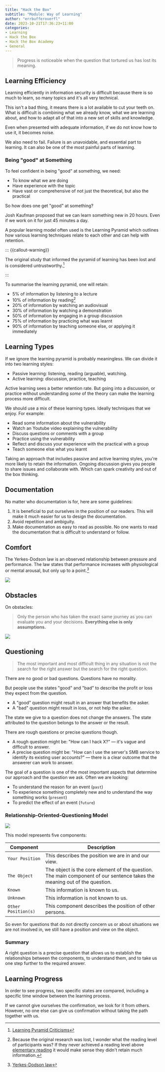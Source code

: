 ```yaml
---
title: "Hack the Box"
subtitle: "Module: Way of Learning"
author: "errbufferoverfl"
date: 2023-10-21T17:36:23+11:00
categories:
- Learning
- Hack the Box
- Hack the Box Academy
- General
---
```


> Progress is noticeable when the question that tortured us has lost its meaning.

## Learning Efficiency

Learning efficiently in information security is difficult because there is so much to learn, so many topics and it's all very technical.

This isn't a bad thing, it means there is a lot available to cut your teeth on. What is difficult is combining what we already know, what we are learning about, and how to adapt all of that into a new set of skills and knowledge.

Even when presented with adequate information, if we do not know how to use it, it becomes noise.

We also need to fail. Failure is an unavoidable, and essential part to learning. It can also be one of the most painful parts of learning.

### Being "good" at Something

To feel confident in being "good" at something, we need:

- To know what we are doing
- Have experience with the topic
- Have vast or comprehensive of not just the theoretical, but also the practical

So how does one get "good" at something?

Josh Kaufman proposed that we can learn something new in 20 hours. Even if we work on it for just 45 minutes a day.

A popular learning model often used is the Learning Pyramid which outlines how various learning techniques relate to each other and can help with retention.

::: {{callout-warning}}

The original study that informed the pyramid of learning has been lost and is considered untrustworthy.[^1]

:::

To summarise the learning pyramid, one will retain:

- 5% of information by listening to a lecture
- 10% of information by reading[^2]
- 20% of information by watching an audiovisual
- 30% of information by watching a demonstration
- 50% of information by engaging in a group discussion
- 75% of information by practicing what was learnt
- 90% of information by teaching someone else, or applying it immediately

## Learning Types

If we ignore the learning pyramid is probably meaningless. We can divide it into two learning styles:

- Passive learning: listening, reading (arguable), watching.
- Active learning: discussion, practice, teaching

Active learning sees a better retention rate. But going into a discussion, or practice without understanding *some* of the theory can make the learning process more difficult.

We should use a mix of these learning types. Ideally techniques that we enjoy. For example:

- Read some information about the vulnerability
- Watch an Youtube video explaining the vulnerability
- Discuss questions or comments with a group
- Practice using the vulnerability
- Reflect and discuss your experience with the practical with a group
- Teach someone else what you learnt

Taking an approach that includes passive and active learning styles, you're more likely to retain the information. Ongoing discussion gives you people to share issues and collaborate with. Which can spark creativity and out of the box thinking.

## Documentation

No matter who documentation is for, here are some guidelines:

1. It is beneficial to put ourselves in the position of our readers. This will make it much easier for us to design the documentation.
2. Avoid repetition and ambiguity.
3. Make documentation as easy to read as possible. No one wants to read the documentation that is difficult to understand or follow.

## Comfort

The Yerkes-Dodson law is an observed relationship between pressure and performance. The law states that performance increases with physiological or mental arousal, but only up to a point.[^3]

![](/imgs/hack-the-box-way-of-learning.png)

## Obstacles

On obstacles:

> Only the person who has taken the exact same journey as you can evaluate you and your decisions. **Everything else is only assumptions.**

![](/imgs/hack-the-box-way-of-learning-3.png)

## Questioning

> The most important and most difficult thing in any situation is not the search for the right answer but the search for the right question.

There are no good or bad questions. Questions have no morality.

But people use the states "good" and "bad" to describe the profit or loss they expect from the question.

- A "good" question might result in an answer that benefits the asker.
- A "bad" question might result in loss, or not help the asker.

The state we give to a question does not change the answers. The state attributed to the question belongs to the answer or the result.

There are rough questions or precise questions though.

- A rough question might be: "How can I hack X?" — it's vague and difficult to answer.
- A precise question might be: "How can I use the server's SMB service to identify its existing user accounts?" — there is a clear outcome that the answerer can work to answer.

The goal of a question is one of the most important aspects that determine our approach and the question we ask. Often we are looking:

- To understand the reason for an event (`past`)
- To experience something completely new and to understand the way something works (`present`)
- To predict the effect of an event (`future`)

### Relationship-Oriented-Questioning Model

![](/imgs/hack-the-box-way-of-learning-1.png)

This model represents five components:

|**Component**|**Description**|
|---|---|
|`Your Position`|This describes the position we are in and our view.|
|`The Object`|The object is the core element of the question. The main component of our sentence takes the meaning out of the question.|
|`Known`|This information is known to us.|
|`Unknown`|This information is not known to us.|
|`Other Position(s)`|This component describes the position of other persons.|

So even for questions that do not directly concern us or about situations we are not involved in, we still have a position and view on the object.

### Summary

A right question is a precise question that allows us to establish the relationships between the components, to understand them, and to take us one step further to the required answer.

## Learning Progress

In order to see progress, two specific states are compared, including a specific time window between the learning process.

If we cannot give ourselves the confirmation, we look for it from others. However, no one else can give us confirmation without taking the path together with us.

[^1]: [Learning Pyramid Criticisms](https://www.researchgate.net/publication/285798853_A_rebuttal_of_NTL_Institute%27s_learning_pyramid)
[^2]: Because the original research was lost, I wonder what the reading level of participants was? If they never achieved a reading level above [elementary reading](../antilibrary/how-to-read-a-book.md) it would make sense they didn't retain much information.
[^3]: [Yerkes-Dodson law](https://en.wikipedia.org/wiki/Yerkes%E2%80%93Dodson_law)